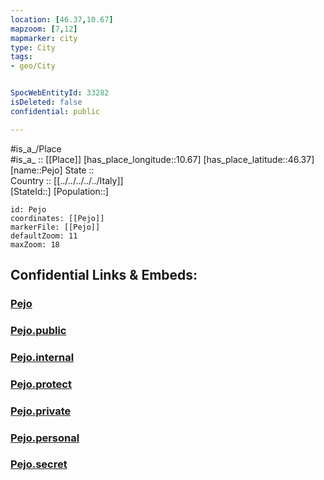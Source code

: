 ```yaml
---
location: [46.37,10.67] 
mapzoom: [7,12] 
mapmarker: city 
type: City
tags:
- geo/City


SpocWebEntityId: 33282
isDeleted: false
confidential: public

---
```

#is_a_/Place  
#is_a_ :: [[Place]] 
[has_place_longitude::10.67] 
[has_place_latitude::46.37] 
[name::Pejo] 
State ::  
Country :: [[../../../../../Italy]]  
[StateId::] 
[Population::] 



```leaflet
id: Pejo
coordinates: [[Pejo]] 
markerFile: [[Pejo]] 
defaultZoom: 11 
maxZoom: 18
```


## Confidential Links & Embeds: 

### [Pejo](/_Standards/Earth/Continent/Europe/Europe~South/Italy/regions~Italy/Trentino/Trento.Province/City/Pejo.md) 

### [Pejo.public](/_public/Earth/Continent/Europe/Europe~South/Italy/regions~Italy/Trentino/Trento.Province/City/Pejo.public.md) 

### [Pejo.internal](/_internal/Earth/Continent/Europe/Europe~South/Italy/regions~Italy/Trentino/Trento.Province/City/Pejo.internal.md) 

### [Pejo.protect](/_protect/Earth/Continent/Europe/Europe~South/Italy/regions~Italy/Trentino/Trento.Province/City/Pejo.protect.md) 

### [Pejo.private](/_private/Earth/Continent/Europe/Europe~South/Italy/regions~Italy/Trentino/Trento.Province/City/Pejo.private.md) 

### [Pejo.personal](/_personal/Earth/Continent/Europe/Europe~South/Italy/regions~Italy/Trentino/Trento.Province/City/Pejo.personal.md) 

### [Pejo.secret](/_secret/Earth/Continent/Europe/Europe~South/Italy/regions~Italy/Trentino/Trento.Province/City/Pejo.secret.md)

